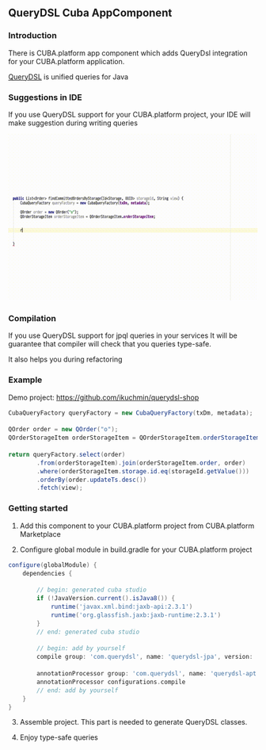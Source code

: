 ## QueryDSL Cuba AppComponent

### Introduction

There is CUBA.platform app component which adds QueryDsl integration for
your CUBA.platform application.

[QueryDSL](http://www.querydsl.com/) is unified queries for Java

### Suggestions in IDE

If you use QueryDSL support for your CUBA.platform project, your IDE will
make suggestion during writing queries

![Alt Text](doc/query_dsl_support.gif)

### Compilation

If you use QueryDSL support for jpql queries in your services It
will be guarantee that compiler will check that you queries type-safe.

It also helps you during refactoring

### Example

Demo project: https://github.com/ikuchmin/querydsl-shop


```java
CubaQueryFactory queryFactory = new CubaQueryFactory(txDm, metadata);

QOrder order = new QOrder("o");
QOrderStorageItem orderStorageItem = QOrderStorageItem.orderStorageItem;

return queryFactory.select(order)
        .from(orderStorageItem).join(orderStorageItem.order, order)
        .where(orderStorageItem.storage.id.eq(storageId.getValue()))
        .orderBy(order.updateTs.desc())
        .fetch(view);
```

### Getting started

1. Add this component to your CUBA.platform project from CUBA.platform Marketplace

2. Configure global module in build.gradle for your CUBA.platform project
```groovy
configure(globalModule) {
    dependencies {
    
        // begin: generated cuba studio
        if (!JavaVersion.current().isJava8()) {
            runtime('javax.xml.bind:jaxb-api:2.3.1')
            runtime('org.glassfish.jaxb:jaxb-runtime:2.3.1')
        }
        // end: generated cuba studio

        // begin: add by yourself
        compile group: 'com.querydsl', name: 'querydsl-jpa', version: '4.1.4'

        annotationProcessor group: 'com.querydsl', name: 'querydsl-apt', version: '4.1.4', classifier: 'jpa'
        annotationProcessor configurations.compile
        // end: add by yourself
    }
} 
```

3. Assemble project. This part is needed to generate QueryDSL classes.

4. Enjoy type-safe queries
   
